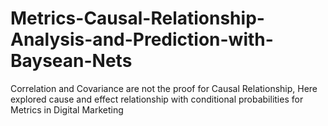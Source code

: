 # Metrics-Causal-Relationship-Analysis-and-Prediction-with-Baysean-Nets
Correlation and Covariance are not the proof for Causal Relationship, Here explored cause and effect relationship with conditional probabilities for Metrics in Digital Marketing
